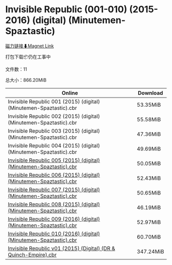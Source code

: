 # Invisible Republic (001-010) (2015-2016) (digital) (Minutemen-Spaztastic)

[磁力链接⬇Magnet Link](magnet:?xt=urn:btih:7c4de74bfb9982118e524904e893605f0904a997&dn=Invisible%20Republic%20%28001-010%29%20%282015-2016%29%20%28digital%29%20%28Minutemen-Spaztastic%29)

打包下载📦仍在工事中

文件数：11

总大小：866.20MiB

Online | Download
--- | ---
Invisible Republic 001 (2015) (digital) (Minutemen-Spaztastic).cbr | 53.35MiB
Invisible Republic 002 (2015) (digital) (Minutemen-Spaztastic).cbr | 55.58MiB
Invisible Republic 003 (2015) (digital) (Minutemen-Spaztastic).cbr | 47.36MiB
Invisible Republic 004 (2015) (digital) (Minutemen-Spaztastic).cbr | 49.69MiB
[Invisible Republic 005 (2015) (digital) (Minutemen-Spaztastic).cbr](https://github.com/alicewish/markdown/blob/master/comic/Invisible-Republic-005-2015-digital-Minutemen-Spaztastic-cbr.md) | 50.05MiB
[Invisible Republic 006 (2015) (digital) (Minutemen-Spaztastic).cbr](https://github.com/alicewish/markdown/blob/master/comic/Invisible-Republic-006-2015-digital-Minutemen-Spaztastic-cbr.md) | 52.43MiB
[Invisible Republic 007 (2015) (digital) (Minutemen-Spaztastic).cbr](https://github.com/alicewish/markdown/blob/master/comic/Invisible-Republic-007-2015-digital-Minutemen-Spaztastic-cbr.md) | 50.65MiB
[Invisible Republic 008 (2015) (digital) (Minutemen-Spaztastic).cbr](https://github.com/alicewish/markdown/blob/master/comic/Invisible-Republic-008-2015-digital-Minutemen-Spaztastic-cbr.md) | 46.19MiB
[Invisible Republic 009 (2016) (digital) (Minutemen-Spaztastic).cbr](https://github.com/alicewish/markdown/blob/master/comic/Invisible-Republic-009-2016-digital-Minutemen-Spaztastic-cbr.md) | 52.97MiB
[Invisible Republic 010 (2016) (digital) (Minutemen-Spaztastic).cbr](https://github.com/alicewish/markdown/blob/master/comic/Invisible-Republic-010-2016-digital-Minutemen-Spaztastic-cbr.md) | 60.70MiB
[Invisible Republic v01 (2015) (Digital) (DR & Quinch-Empire).cbr](https://github.com/alicewish/markdown/blob/master/comic/Invisible-Republic-v01-2015-Digital-DR-Quinch-Empire-cbr.md) | 347.24MiB